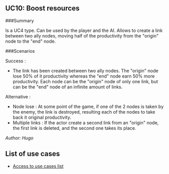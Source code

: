 ## UC10: Boost resources

###Summary

Is a UC4 type. Can be used by the player and the AI. 
Allows to create a link between two ally nodes, moving half of the productivity from the "origin" node to the "end" node.

###Scenarios

Success :
* The link has been created between two ally nodes. The "origin" node lose 50% of it productivity whereas the "end" node earn 50% more productivity. Each node can be the "origin" node of only one link, but can be the "end" node of an infinite amount of links.

Alternative :
* Node lose : At some point of the game, if one of the 2 nodes is taken by the enemy, the link is destroyed, resulting each of the nodes to take back it original productivity.
* Multiple links : If the actor create a second link from an "origin" node, the first link is deleted, and the second one takes its place.


*Author: Hugo*
## List of use cases
* [Access to use cases list][L]

[L]:../UserCase.md